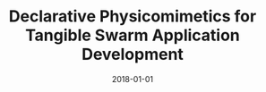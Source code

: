 ---
title: "Declarative Physicomimetics for Tangible Swarm Application Development"
collection: publications
permalink: /publication/2018-01-01-Declarative-Physicomimetics-for-Tangible-Swarm-Application-Development
date: 2018-01-01
venue: 'In the proceedings of Proceedings of the 11th International Conference on Swarm Intelligence, ANTS 2018'
citation: ' Ayberk {\&quot;O}zg{\&quot;u}r,  Wafa Johal,  Arzu G{\&quot;u}neysu,  Francesco Mondada,  Pierre Dillenbourg, &quot;Declarative Physicomimetics for Tangible Swarm Application Development.&quot; In the proceedings of Proceedings of the 11th International Conference on Swarm Intelligence, ANTS 2018, 2018.'
---